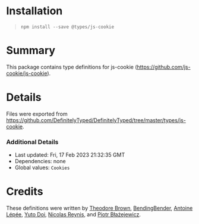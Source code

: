 # Installation
> `npm install --save @types/js-cookie`

# Summary
This package contains type definitions for js-cookie (https://github.com/js-cookie/js-cookie).

# Details
Files were exported from https://github.com/DefinitelyTyped/DefinitelyTyped/tree/master/types/js-cookie.

### Additional Details
 * Last updated: Fri, 17 Feb 2023 21:32:35 GMT
 * Dependencies: none
 * Global values: `Cookies`

# Credits
These definitions were written by [Theodore Brown](https://github.com/theodorejb), [BendingBender](https://github.com/BendingBender), [Antoine Lépée](https://github.com/alepee), [Yuto Doi](https://github.com/yutod), [Nicolas Reynis](https://github.com/nreynis), and [Piotr Błażejewicz](https://github.com/peterblazejewicz).
